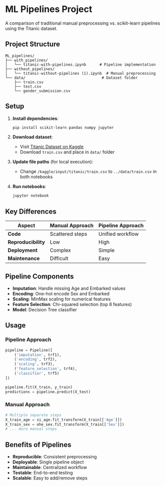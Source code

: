 # ML Pipelines Project

A comparison of traditional manual preprocessing vs. scikit-learn pipelines using the Titanic dataset.

## Project Structure

```
ML_pipelines/
├── with_pipelines/
│   └── titanic-with-pipelines.ipynb      # Pipeline implementation
├── without_pipelines/
│   └── titanic-without-pipelines (1).ipynb  # Manual preprocessing
└── data/                                  # Dataset folder
    ├── train.csv
    ├── test.csv
    └── gender_submission.csv
```

## Setup

1. **Install dependencies**:
   ```bash
   pip install scikit-learn pandas numpy jupyter
   ```

2. **Download dataset**:
   - Visit [Titanic Dataset on Kaggle](https://www.kaggle.com/c/titanic/data)
   - Download `train.csv` and place in `data/` folder

3. **Update file paths** (for local execution):
   - Change `/kaggle/input/titanic/train.csv` to `../data/train.csv` in both notebooks

4. **Run notebooks**:
   ```bash
   jupyter notebook
   ```

## Key Differences

| Aspect | Manual Approach | Pipeline Approach |
|--------|----------------|-------------------|
| **Code** | Scattered steps | Unified workflow |
| **Reproducibility** | Low | High |
| **Deployment** | Complex | Simple |
| **Maintenance** | Difficult | Easy |

## Pipeline Components

- **Imputation**: Handle missing Age and Embarked values
- **Encoding**: One-hot encode Sex and Embarked
- **Scaling**: MinMax scaling for numerical features
- **Feature Selection**: Chi-squared selection (top 8 features)
- **Model**: Decision Tree classifier

## Usage

### Pipeline Approach
```python
pipeline = Pipeline([
    ('imputation', trf1),
    ('encoding', trf2),
    ('scaling', trf3),
    ('feature_selection', trf4),
    ('classifier', trf5)
])

pipeline.fit(X_train, y_train)
predictions = pipeline.predict(X_test)
```

### Manual Approach
```python
# Multiple separate steps
X_train_age = si_age.fit_transform(X_train[['Age']])
X_train_sex = ohe_sex.fit_transform(X_train[['Sex']])
# ... more manual steps
```

## Benefits of Pipelines

- **Reproducible**: Consistent preprocessing
- **Deployable**: Single pipeline object
- **Maintainable**: Centralized workflow
- **Testable**: End-to-end testing
- **Scalable**: Easy to add/remove steps

